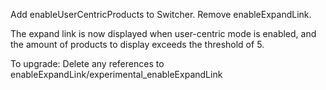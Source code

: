 Add enableUserCentricProducts to Switcher. Remove enableExpandLink.

The expand link is now displayed when user-centric mode is enabled,
and the amount of products to display exceeds the threshold of 5.

To upgrade: Delete any references to enableExpandLink/experimental\_enableExpandLink
